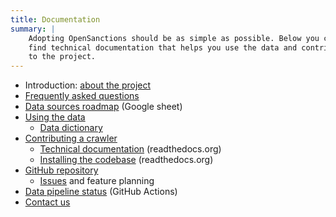 ```yaml
---
title: Documentation
summary: |
    Adopting OpenSanctions should be as simple as possible. Below you can
    find technical documentation that helps you use the data and contribute
    to the project.
---
```


* Introduction: [about the project](/docs/about/)
* [Frequently asked questions](/docs/faq/)
* [Data sources roadmap](https://bit.ly/osa-sources) (Google sheet)
* [Using the data](/docs/usage/)
    * [Data dictionary](/docs/reference/)
* [Contributing a crawler](/docs/contribute/)
    * [Technical documentation](https://docs.opensanctions.org/en/latest/) (readthedocs.org)
    * [Installing the codebase](https://docs.opensanctions.org/en/latest/install.html) (readthedocs.org)
* [GitHub repository](https://github.com/pudo/opensanctions)
    * [Issues](https://github.com/pudo/opensanctions/issues) and feature planning
* [Data pipeline status](https://github.com/pudo/opensanctions/actions/workflows/production.yml) (GitHub Actions)
* [Contact us](/contact/)

